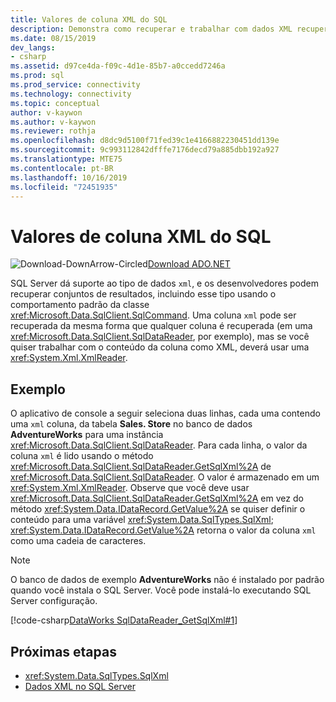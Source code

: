 ```yaml
---
title: Valores de coluna XML do SQL
description: Demonstra como recuperar e trabalhar com dados XML recuperados do SQL Server.
ms.date: 08/15/2019
dev_langs:
- csharp
ms.assetid: d97ce4da-f09c-4d1e-85b7-a0ccedd7246a
ms.prod: sql
ms.prod_service: connectivity
ms.technology: connectivity
ms.topic: conceptual
author: v-kaywon
ms.author: v-kaywon
ms.reviewer: rothja
ms.openlocfilehash: d8dc9d5100f71fed39c1e4166882230451dd139e
ms.sourcegitcommit: 9c993112842dfffe7176decd79a885dbb192a927
ms.translationtype: MTE75
ms.contentlocale: pt-BR
ms.lasthandoff: 10/16/2019
ms.locfileid: "72451935"
---
```

# <a name="sql-xml-column-values"></a>Valores de coluna XML do SQL

![Download-DownArrow-Circled](../../../ssdt/media/download.png)[Download ADO.NET](../../sql-connection-libraries.md#anchor-20-drivers-relational-access)

SQL Server dá suporte ao tipo de dados `xml`, e os desenvolvedores podem recuperar conjuntos de resultados, incluindo esse tipo usando o comportamento padrão da classe <xref:Microsoft.Data.SqlClient.SqlCommand>. Uma coluna `xml` pode ser recuperada da mesma forma que qualquer coluna é recuperada (em uma <xref:Microsoft.Data.SqlClient.SqlDataReader>, por exemplo), mas se você quiser trabalhar com o conteúdo da coluna como XML, deverá usar uma <xref:System.Xml.XmlReader>.  
  
## <a name="example"></a>Exemplo  
O aplicativo de console a seguir seleciona duas linhas, cada uma contendo uma `xml` coluna, da tabela **Sales. Store** no banco de dados **AdventureWorks** para uma instância <xref:Microsoft.Data.SqlClient.SqlDataReader>. Para cada linha, o valor da coluna `xml` é lido usando o método <xref:Microsoft.Data.SqlClient.SqlDataReader.GetSqlXml%2A> de <xref:Microsoft.Data.SqlClient.SqlDataReader>. O valor é armazenado em um <xref:System.Xml.XmlReader>. Observe que você deve usar <xref:Microsoft.Data.SqlClient.SqlDataReader.GetSqlXml%2A> em vez do método <xref:System.Data.IDataRecord.GetValue%2A> se quiser definir o conteúdo para uma variável <xref:System.Data.SqlTypes.SqlXml>;  <xref:System.Data.IDataRecord.GetValue%2A> retorna o valor da coluna `xml` como uma cadeia de caracteres.  
  
> [!NOTE]
>  O banco de dados de exemplo **AdventureWorks** não é instalado por padrão quando você instala o SQL Server. Você pode instalá-lo executando SQL Server configuração.  
  
[!code-csharp[DataWorks SqlDataReader_GetSqlXml#1](~/../sqlclient/doc/samples/SqlDataReader_GetSqlXml.cs#1)]
  
## <a name="next-steps"></a>Próximas etapas
- <xref:System.Data.SqlTypes.SqlXml>
- [Dados XML no SQL Server](xml-data-sql-server.md)
